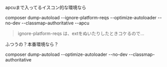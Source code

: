 apcuまで入ってるイスコン的な環境なら

composer dump-autoload --ignore-platform-reqs --optimize-autoloader --no-dev --classmap-authoritative --apcu

> ignore-platform-reqs は、extをぬいたりしたときコケるので…

ふつうの？本番環境なら？

composer dump-autoload --optimize-autoloader --no-dev --classmap-authoritative

